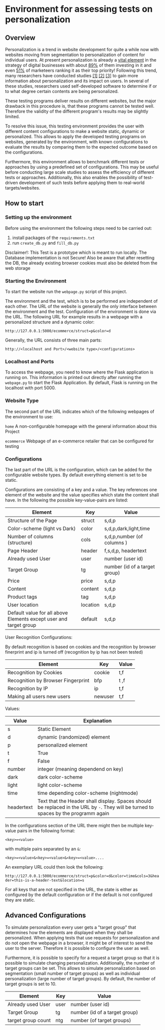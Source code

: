 # Environment for assessing tests on personalization

## Overview

Personalization is a trend in website development for quite a while now with websites moving from segmentation to personalization of content for individual users. At present personalization is already a [vital element](https://www.forbes.com/sites/blakemorgan/2020/02/18/50-stats-showing-the-power-of-personalization/?sh=67819f892a94) in the strategy of digital businesses with about [89%](https://go.forrester.com/blogs/transform-your-personalization-strategy-at-forresters-consumer-marking-forum/) of them investing in it and even [51%](https://smarterhq.com/blog/b2c-marketing-report) of marketeers ranking it as their top priority! Following this trend, many researchers have conducted studies [[1]](https://dl.acm.org/doi/pdf/10.1145/2488388.2488435) [[2]](https://core.ac.uk/download/pdf/301380834.pdf) [[3]](https://dl.acm.org/doi/pdf/10.1145/3308558.3313682) to gain more information about personalization and its impact on users. In several of these studies, researchers used self-developed software to determine if or to what degree certain contents are being personalized. 

These testing programs deliver results on different websites, but the major drawback in this procedure is, that these programs cannot be tested well. Therefore the validity of the different program's results may be slightly limited.

To resolve this issue, this testing environment provides the user with different content configurations to make a website static, dynamic or personalized. This allows to apply the developed testing programs on websites, generated by the environment, with known configurations to evaluate the results by comparing them to the expected outcome based on the configurations. 

Furthermore, this environment allows to benchmark different tests or approaches by using a predefined set of configurations. This may be useful before conducting large scale studies to assess the efficiency of different tests or approaches. Additionally, this also enables the possibility of test-driven development of such tests before applying them to real-world targets/websites.



## How to start 

### Setting up the environment

Before using the environment the following steps need to be carried out:

1. install packages of the ```requirements.txt```
2. run ```create_db.py``` and ```fill_db.py```

Disclaimer!: This Test is a prototype which is meant to run locally. The Database implementation is not Secure!
Also be aware that after resetting the DB, the already existing browser cookies must also be deleted from the web storage


### Starting the Environment

To start the website run the ```webpage.py``` script of this project.

The environment and the test, which is to be performed are independent of each other. The URL of the website is generally the only interface between the environment and the test. Configuration of the environment is done via the URL. The following URL for example results in a webpage with a personalized structure and a dynamic color:

```http://127.0.0.1:5000/ecommerce/struct=p&color=d```

Generally, the URL consists of three main parts:

```http://<localhost and Port>/<website type>/<configurations>```


### Localhost and Ports
To access the webpage, you need to know where the Flask application is running on. This information is printed out directly after running the ```webpage.py``` to start the Flask Application. By default, Flask is running on the localhost with port 5000.

### Website Type
The second part of the URL indicates which of the following webpages of the environment to use:

```home```  A non-configurable homepage with the general information about this Project

```ecommerce``` Webpage of an e-commerce retailer that can be configured for testing


### Configurations
The last part of the URL is the configuration, which can be added for the configurable website types. By default everything element is set to be static.

Configurations are consisting of a key and a value. The key references one element of the website and the value specifies which state the content shall have. In the following the possible key-value-pairs are listed:



| Element      | Key      | Value    |
| --------     | -------- | -------- | 
|Structure of the Page| struct      | s,d,p    |
|Color-scheme (light vs Dark)| color       | s,d,p,dark,light,time    |
|Number of columns (structure)| cols     | s,d,p,number (of columns )  | 
|Page Header| header   | f,s,d,p, headertext    |
|Already used User| user     | number (user id) |
|Target Group| tg       | number (id of a target group) |
|Price | price    | s,d,p |
|Content| content| s,d,p|
|Product tags| tag | s,d,p|
|User location|location| s,d,p|
|Default value for all above Elements except user and target group| default | s,d,p|

User Recognition Configurations:

By default recognition is based on cookies and the recognition by browser finerprint and ip is turned off (recognition by ip has not been tested)

| Element      | Key      | Value    |
| --------     | -------- | -------- | 
|Recognition by Cookies| cookie      | t,f  |
|Recognition by Browser Fingerprint| bfp       | t ,f  |
|Recognition by IP| ip    | t,f | 
|Making all users new users  | newuser   | t,f|

Values:


| Value | Explanation | 
| -------- | -------- |
| s         | Static Element     | 
| d | dynamic (randomized) element |
| p | personalized element|
| t | True |
| f | False |
|number | integer (meaning dependend on key) |
|dark| dark color-scheme|
|light|light color-scheme|
|time| time depending color-scheme (nightmode)|
|headertext| Text that the Header shall display. Spaces should be replaced in the URL by ```-```. They will be turned to spaces by the programm again|

In the configurations section of the URL there might then be multiple key-value pairs in the following format:

```<key>=<value>```

with multiple pairs separated by an ```&```:

```<key>=<value>&<key>=<value>&<key>=<value>....```

An exemplary URL could then look the following:

```http://127.0.0.1:5000/ecommerce/struct=p&color=d&color=time&cols=3&header=this-is-a-header-text&location=s```

For all keys that are not specified in the URL, the state is either as configured by the default configuration or if the default is not configured they are static.



## Advanced Configurations

To simulate personalization every user gets a "target group" that determines how the elements are displayed when they shall be personalized. When applying tests that use requests for personalization and do not open the webpage in a browser, it might be of interest to send the user to the server. Therefore it is possible to configure the user as well.

Furthermore, it is possible to specify for a request a target group so that it is possible to simulate changing personalization. Additionally, the number of target groups can be set. This allows to simulate personalization based on segmentation (small number of target groups) as well as individual personalization (large number of target groups). By default, the number of target groups is set to 10.


| Element      | Key      | Value    | 
| -------- | -------- |--------|
|Already used User| user     | number (user id) |
|Target Group| tg       | number (id of a target group) |
|target group count| ntg | number (of target groups)|







